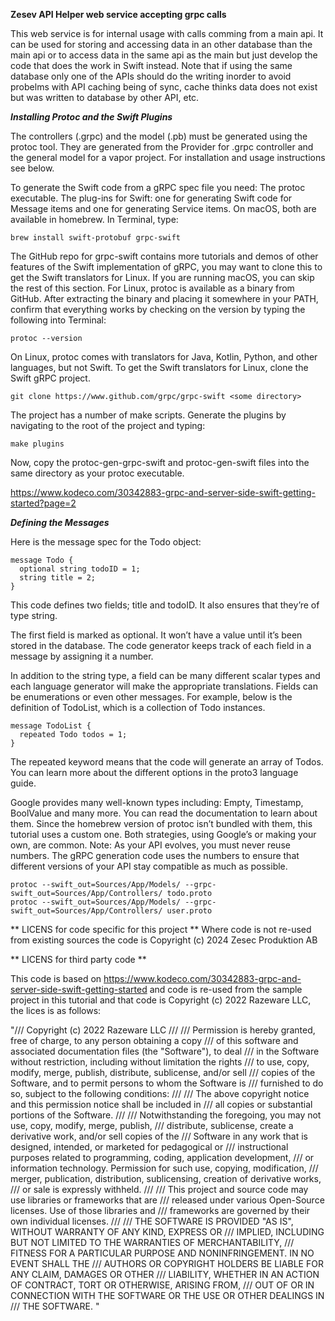**Zesev API Helper web service accepting grpc calls**

This web service is for internal usage with calls comming from a main api.
It can be used for storing and accessing data in an other database than the main api or to access data in the same api as the main but just develop the code that does the work in Swift instead. Note that if using the same database only one of the APIs should do the writing inorder to avoid probelms with API caching being of sync, cache thinks data does not exist but was written to database by other API, etc.


***Installing Protoc and the Swift Plugins***

The controllers (.grpc) and the model (.pb) must be generated using the protoc tool. They are generated from the Provider for .grpc controller and the general model for a vapor project. For installation and usage  instructions see below.

To generate the Swift code from a gRPC spec file you need:
The protoc executable.
The plug-ins for Swift: one for generating Swift code for Message items and one for generating Service items.
On macOS, both are available in homebrew. In Terminal, type:
```
brew install swift-protobuf grpc-swift
```

The GitHub repo for grpc-swift contains more tutorials and demos of other features of the Swift implementation of gRPC, you may want to clone this to get the Swift translators for Linux. If you are running macOS, you can skip the rest of this section.
For Linux, protoc is available as a binary from GitHub. After extracting the binary and placing it somewhere in your PATH, confirm that everything works by checking on the version by typing the following into Terminal:
```
protoc --version
```

On Linux, protoc comes with translators for Java, Kotlin, Python, and other languages, but not Swift. To get the Swift translators for Linux, clone the Swift gRPC project.
```
git clone https://www.github.com/grpc/grpc-swift <some directory>
```

The project has a number of make scripts. Generate the plugins by navigating to the root of the project and typing:
```
make plugins
```
Now, copy the protoc-gen-grpc-swift and protoc-gen-swift files into the same directory as your protoc executable.


https://www.kodeco.com/30342883-grpc-and-server-side-swift-getting-started?page=2

***Defining the Messages***

Here is the message spec for the Todo object:


```
message Todo {
  optional string todoID = 1;
  string title = 2;
}
```

This code defines two fields; title and todoID. It also ensures that they’re of type string.

The first field is marked as optional. It won’t have a value until it’s been stored in the database. The code generator keeps track of each field in a message by assigning it a number.

In addition to the string type, a field can be many different scalar types and each language generator will make the appropriate translations. Fields can be enumerations or even other messages. For example, below is the definition of TodoList, which is a collection of Todo instances.


```
message TodoList {
  repeated Todo todos = 1;
}
```

The repeated keyword means that the code will generate an array of Todos. You can learn more about the different options in the proto3 language guide.

Google provides many well-known types including: Empty, Timestamp, BoolValue and many more. You can read the documentation to learn about them. Since the homebrew version of protoc isn’t bundled with them, this tutorial uses a custom one. Both strategies, using Google’s or making your own, are common.
Note: As your API evolves, you must never reuse numbers. The gRPC generation code uses the numbers to ensure that different versions of your API stay compatible as much as possible.


```
protoc --swift_out=Sources/App/Models/ --grpc-swift_out=Sources/App/Controllers/ todo.proto
protoc --swift_out=Sources/App/Models/ --grpc-swift_out=Sources/App/Controllers/ user.proto
```



** LICENS for code specific for this project **
Where code is not re-used from existing sources the code is Copyright (c) 2024 Zesec Produktion AB


** LICENS for third party code **

This code is based on https://www.kodeco.com/30342883-grpc-and-server-side-swift-getting-started and code is re-used from the sample project in this tutorial and that code is Copyright (c) 2022 Razeware LLC, the lices is as follows:

"/// Copyright (c) 2022 Razeware LLC
///
/// Permission is hereby granted, free of charge, to any person obtaining a copy
/// of this software and associated documentation files (the "Software"), to deal
/// in the Software without restriction, including without limitation the rights
/// to use, copy, modify, merge, publish, distribute, sublicense, and/or sell
/// copies of the Software, and to permit persons to whom the Software is
/// furnished to do so, subject to the following conditions:
///
/// The above copyright notice and this permission notice shall be included in
/// all copies or substantial portions of the Software.
///
/// Notwithstanding the foregoing, you may not use, copy, modify, merge, publish,
/// distribute, sublicense, create a derivative work, and/or sell copies of the
/// Software in any work that is designed, intended, or marketed for pedagogical or
/// instructional purposes related to programming, coding, application development,
/// or information technology.  Permission for such use, copying, modification,
/// merger, publication, distribution, sublicensing, creation of derivative works,
/// or sale is expressly withheld.
///
/// This project and source code may use libraries or frameworks that are
/// released under various Open-Source licenses. Use of those libraries and
/// frameworks are governed by their own individual licenses.
///
/// THE SOFTWARE IS PROVIDED "AS IS", WITHOUT WARRANTY OF ANY KIND, EXPRESS OR
/// IMPLIED, INCLUDING BUT NOT LIMITED TO THE WARRANTIES OF MERCHANTABILITY,
/// FITNESS FOR A PARTICULAR PURPOSE AND NONINFRINGEMENT. IN NO EVENT SHALL THE
/// AUTHORS OR COPYRIGHT HOLDERS BE LIABLE FOR ANY CLAIM, DAMAGES OR OTHER
/// LIABILITY, WHETHER IN AN ACTION OF CONTRACT, TORT OR OTHERWISE, ARISING FROM,
/// OUT OF OR IN CONNECTION WITH THE SOFTWARE OR THE USE OR OTHER DEALINGS IN
/// THE SOFTWARE.
"
